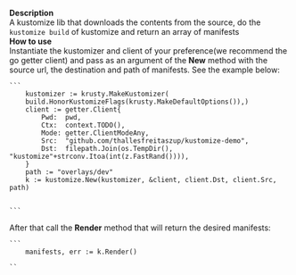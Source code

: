 **Description** \
A kustomize lib that downloads the contents from the source, do the `kustomize build` of kustomize 
and return an array of manifests\
**How to use** \
    Instantiate the kustomizer and client of your preference(we recommend the go getter client) 
and pass as an argument of the **New** method with the source url, the destination and path of manifests.
See the example below:


    ```
        kustomizer := krusty.MakeKustomizer(
		build.HonorKustomizeFlags(krusty.MakeDefaultOptions()),)
        client := getter.Client{
            Pwd:  pwd,
            Ctx:  context.TODO(),
            Mode: getter.ClientModeAny,
            Src:  "github.com/thallesfreitaszup/kustomize-demo",
            Dst:  filepath.Join(os.TempDir(), "kustomize"+strconv.Itoa(int(z.FastRand()))),
	    }
        path := "overlays/dev"
	    k := kustomize.New(kustomizer, &client, client.Dst, client.Src, path)


    ```
After that call the **Render** method that will return the desired manifests:

    ```
        manifests, err := k.Render()

    ``

